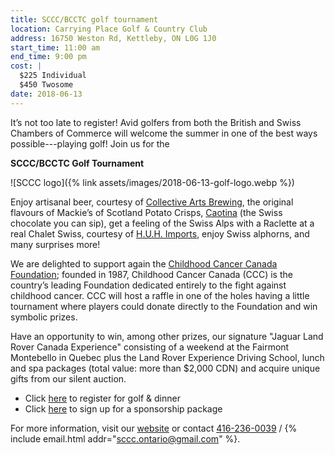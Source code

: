 ```yaml
---
title: SCCC/BCCTC golf tournament
location: Carrying Place Golf & Country Club
address: 16750 Weston Rd, Kettleby, ON L0G 1J0
start_time: 11:00 am
end_time: 9:00 pm
cost: |
  $225 Individual
  $450 Twosome
date: 2018-06-13
---
```


It’s not too late to register! Avid golfers from both the British and Swiss
Chambers of Commerce will welcome the summer in one of the best ways
possible---playing golf! Join us for the

**SCCC/BCCTC Golf Tournament**

![SCCC logo]({% link assets/images/2018-06-13-golf-logo.webp %})

Enjoy artisanal beer, courtesy of [Collective Arts Brewing][cab], the original
flavours of Mackie’s of Scotland Potato Crisps, [Caotina] (the Swiss chocolate
you can sip), get a feeling of the Swiss Alps with a Raclette at a real Chalet
Swiss, courtesy of [H.U.H. Imports][huh], enjoy Swiss alphorns, and many
surprises more!

We are delighted to support again the [Childhood Cancer Canada
Foundation][ccc]; founded in 1987, Childhood Cancer Canada (CCC) is the
country’s leading Foundation dedicated entirely to the fight against childhood
cancer. CCC will host a raffle in one of the holes having a little tournament
where players could donate directly to the Foundation and win symbolic prizes.

Have an opportunity to win, among other prizes, our signature "Jaguar Land
Rover Canada Experience" consisting of a weekend at the Fairmont Montebello in
Quebec plus the Land Rover Experience Driving School, lunch and spa packages
(total value: more than \$2,000 CDN) and acquire unique gifts from our silent
auction.

- Click [here][register] to register for golf & dinner
- Click [here][sponsor] to sign up for a sponsorship package

For more information, visit our [website][register] or contact
[416-236-0039][tel] / {% include email.html addr="sccc.ontario@gmail.com" %}.

[cab]: <https://collectiveartsbrewing.com/>
[caotina]: <https://www.caotina.com/en/about-us>
[huh]: <http://www.huhimports.ca/>
[ccc]: <http://www.childhoodcancer.ca/>
[register]: <https://app.eventcaddy.com/events/sccc-bcctc-golf-tournament-2018>
[sponsor]: <https://app.eventcaddy.com/events/sccc-bcctc-golf-tournament-2018/store>
[tel]: <tel:416-236-0039>
